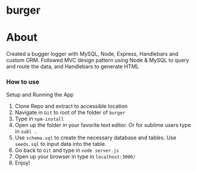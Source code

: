 # burger

# About
Created a bugger logger with MySQL, Node, Express, Handlebars and custom ORM. Followed MVC design pattern using Node & MySQL to query and route the data, and Handlebars to generate HTML

### How to use

Setup and Running the App

1. Clone Repo and extract to accessible location
2. Navigate in `Git` to root of the folder of `burger`
3. Type in `npm-install`
4. Open up the folder in your favorite text editor. Or for sublime users type in `subl .`
5. Use `schema.sql` to create the necessary database and tables. Use `seeds.sql` to input data into the table.
6. Go back to `Git` and type in `node server.js`
7. Open up your browser in type in `localhost:3000/`
8. Enjoy!
